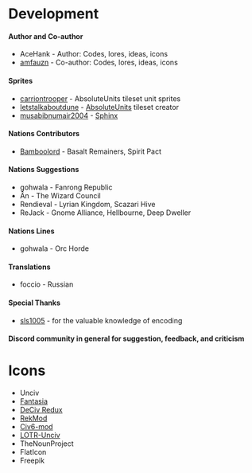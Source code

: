 # Development
#### Author and Co-author
* AceHank - Author: Codes, lores, ideas, icons
* [amfauzn](https://github.com/amfauzn) - Co-author: Codes, lores, ideas, icons

#### Sprites
* [carriontrooper](https://github.com/carriontrooper) - AbsoluteUnits tileset unit sprites
* [letstalkaboutdune](https://github.com/letstalkaboutdune) - [AbsoluteUnits](https://github.com/letstalkaboutdune/AbsoluteUnits) tileset creator
* [musabibnumair2004](https://www.freepik.com/author/musabibnumair2004) - [Sphinx](https://www.freepik.com/premium-ai-image/golden-sphinx-pixel-art-atop-books-pile_343316830.htm)

#### Nations Contributors
* [Bamboolord](https://github.com/RealBamboolord) - Basalt Remainers, Spirit Pact

#### Nations Suggestions
* gohwala - Fanrong Republic
* Ân - The Wizard Council
* Rendieval - Lyrian Kingdom, Scazari Hive
* ReJack - Gnome Alliance, Hellbourne, Deep Dweller

#### Nations Lines
* gohwala - Orc Horde

#### Translations
* foccio - Russian

#### Special Thanks
* [sls1005](https://github.com/sls1005) - for the valuable knowledge of encoding

#### Discord community in general for suggestion, feedback, and criticism

# Icons
* Unciv
* [Fantasia](https://github.com/amfauzn/Fantasia)
* [DeCiv Redux](https://github.com/SpacedOutChicken/DeCiv-Redux)
* [RekMod](https://github.com/ravignir/RekMOD/tree/master/jsons)
* [Civ6-mod](https://github.com/DW8030/Civ6-mod)
* [LOTR-Unciv](https://github.com/ravignir/LOTR-Unciv)
* TheNounProject
* FlatIcon
* Freepik
